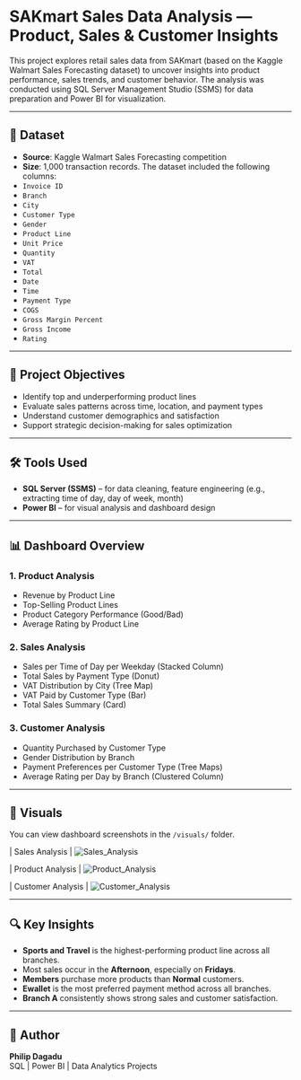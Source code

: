 
# SAKmart Sales Data Analysis — Product, Sales & Customer Insights

This project explores retail sales data from SAKmart (based on the Kaggle Walmart Sales Forecasting dataset) to uncover insights into product performance, sales trends, and customer behavior. The analysis was conducted using SQL Server Management Studio (SSMS) for data preparation and Power BI for visualization.

---

## 📁 Dataset


- **Source**: Kaggle Walmart Sales Forecasting competition
- **Size**: 1,000 transaction records. The dataset included the following columns:
- `Invoice ID`  
- `Branch`  
- `City`  
- `Customer Type`  
- `Gender`  
- `Product Line`  
- `Unit Price`  
- `Quantity`  
- `VAT`  
- `Total`  
- `Date`  
- `Time`  
- `Payment Type`  
- `COGS`  
- `Gross Margin Percent`  
- `Gross Income`  
- `Rating`
---

## 🎯 Project Objectives

- Identify top and underperforming product lines
- Evaluate sales patterns across time, location, and payment types
- Understand customer demographics and satisfaction
- Support strategic decision-making for sales optimization

---

## 🛠 Tools Used

- **SQL Server (SSMS)** – for data cleaning, feature engineering (e.g., extracting time of day, day of week, month)
- **Power BI** – for visual analysis and dashboard design

---

## 📊 Dashboard Overview

### 1. Product Analysis
- Revenue by Product Line
- Top-Selling Product Lines
- Product Category Performance (Good/Bad)
- Average Rating by Product Line

### 2. Sales Analysis
- Sales per Time of Day per Weekday (Stacked Column)
- Total Sales by Payment Type (Donut)
- VAT Distribution by City (Tree Map)
- VAT Paid by Customer Type (Bar)
- Total Sales Summary (Card)

### 3. Customer Analysis
- Quantity Purchased by Customer Type
- Gender Distribution by Branch
- Payment Preferences per Customer Type (Tree Maps)
- Average Rating per Day by Branch (Clustered Column)

---

## 📸 Visuals

You can view dashboard screenshots in the `/visuals/` folder.

| Sales Analysis |
![Sales_Analysis](https://github.com/user-attachments/assets/ed340a5e-8e3a-4c8f-87e2-017e89459a01)

| Product Analysis |
![Product_Analysis](https://github.com/user-attachments/assets/2f4c68e3-3513-4f13-9c4b-c14270e113ff)

| Customer Analysis |
![Customer_Analysis](https://github.com/user-attachments/assets/be6bbc9f-a4c6-4e98-8394-e24d7ce387bc)

---

## 🔍 Key Insights

- **Sports and Travel** is the highest-performing product line across all branches.
- Most sales occur in the **Afternoon**, especially on **Fridays**.
- **Members** purchase more products than **Normal** customers.
- **Ewallet** is the most preferred payment method across all branches.
- **Branch A** consistently shows strong sales and customer satisfaction.

---

## 📌 Author

**Philip Dagadu**  
SQL | Power BI | Data Analytics Projects
